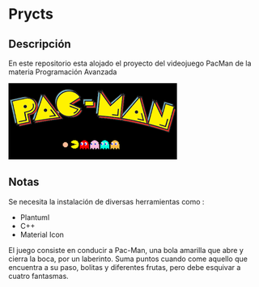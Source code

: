 # Prycts

## Descripción

En este repositorio esta alojado el proyecto del videojuego PacMan de la materia Programación Avanzada

![Logo Pacman](images/logo.png)

## Notas

Se necesita la instalación de diversas herramientas como :

- Plantuml
- C++
- Material Icon

El juego consiste en conducir a Pac-Man, una bola amarilla que abre y cierra la boca, por un laberinto. Suma puntos cuando come aquello que encuentra a su paso, bolitas y diferentes frutas, pero debe esquivar a cuatro fantasmas.